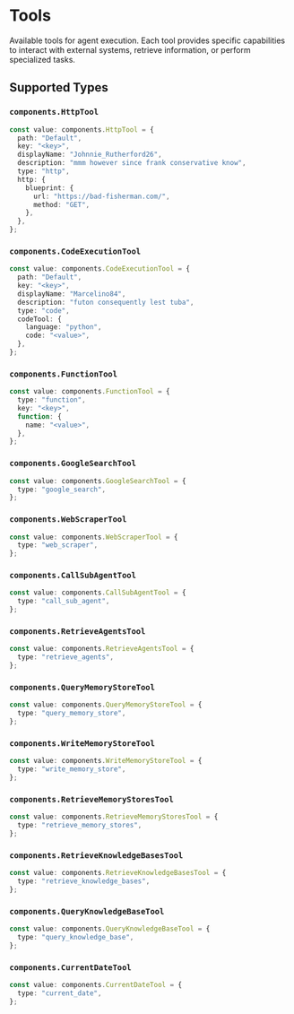 # Tools

Available tools for agent execution. Each tool provides specific capabilities to interact with external systems, retrieve information, or perform specialized tasks.


## Supported Types

### `components.HttpTool`

```typescript
const value: components.HttpTool = {
  path: "Default",
  key: "<key>",
  displayName: "Johnnie_Rutherford26",
  description: "mmm however since frank conservative know",
  type: "http",
  http: {
    blueprint: {
      url: "https://bad-fisherman.com/",
      method: "GET",
    },
  },
};
```

### `components.CodeExecutionTool`

```typescript
const value: components.CodeExecutionTool = {
  path: "Default",
  key: "<key>",
  displayName: "Marcelino84",
  description: "futon consequently lest tuba",
  type: "code",
  codeTool: {
    language: "python",
    code: "<value>",
  },
};
```

### `components.FunctionTool`

```typescript
const value: components.FunctionTool = {
  type: "function",
  key: "<key>",
  function: {
    name: "<value>",
  },
};
```

### `components.GoogleSearchTool`

```typescript
const value: components.GoogleSearchTool = {
  type: "google_search",
};
```

### `components.WebScraperTool`

```typescript
const value: components.WebScraperTool = {
  type: "web_scraper",
};
```

### `components.CallSubAgentTool`

```typescript
const value: components.CallSubAgentTool = {
  type: "call_sub_agent",
};
```

### `components.RetrieveAgentsTool`

```typescript
const value: components.RetrieveAgentsTool = {
  type: "retrieve_agents",
};
```

### `components.QueryMemoryStoreTool`

```typescript
const value: components.QueryMemoryStoreTool = {
  type: "query_memory_store",
};
```

### `components.WriteMemoryStoreTool`

```typescript
const value: components.WriteMemoryStoreTool = {
  type: "write_memory_store",
};
```

### `components.RetrieveMemoryStoresTool`

```typescript
const value: components.RetrieveMemoryStoresTool = {
  type: "retrieve_memory_stores",
};
```

### `components.RetrieveKnowledgeBasesTool`

```typescript
const value: components.RetrieveKnowledgeBasesTool = {
  type: "retrieve_knowledge_bases",
};
```

### `components.QueryKnowledgeBaseTool`

```typescript
const value: components.QueryKnowledgeBaseTool = {
  type: "query_knowledge_base",
};
```

### `components.CurrentDateTool`

```typescript
const value: components.CurrentDateTool = {
  type: "current_date",
};
```

